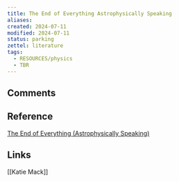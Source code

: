```yaml
---
title: The End of Everything Astrophysically Speaking
aliases: 
created: 2024-07-11
modified: 2024-07-11
status: parking
zettel: literature
tags:
  - RESOURCES/physics
  - TBR
---
```

## Comments

## Reference
[The End of Everything (Astrophysically Speaking)](https://mackkatie.acemlna.com/lt.php?x=3TxtmrUFUqPUT55qA3P3W.ic1X-hvNb3kxhlkKI2IaOdDXB6yN1NVRGc2q2putRfx1.wY6HEJoGa957_za)
## Links
[[Katie Mack]]
